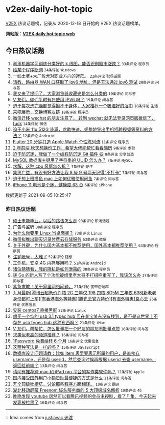 # v2ex-daily-hot-topic

[V2EX](https://www.v2ex.com/) 热议话题榜，记录从 2020-12-18 日开始的 V2EX 热议话题榜单。

**网站版：[V2EX daily hot topic web](https://boojack.github.io/v2ex-daily-hot-topic-web/)**

## 今日热议话题

<!-- TODAY BEGIN -->

1. [利用机器学习训练分类好的 k 线图，能否识别股市涨跌？](https://www.v2ex.com/t/799974) `33条评论` `程序员`
1. [给某个程序断网](https://www.v2ex.com/t/799940) `24条评论` `Windows`
1. [一线土著+大厂败犬对职业方向的迷茫。](https://www.v2ex.com/t/799945) `22条评论` `职场话题`
1. [请教，路由器 WAN 口获取了 ipv6 地址，但是无法通过 ipv6 测试](https://www.v2ex.com/t/799927) `20条评论` `问与答`
1. [我又来了提问了，大家浏览器收藏夹是怎么分类的](https://www.v2ex.com/t/799936) `19条评论` `问与答`
1. [V 友们，你们平时有在使用 IPV6 吗？](https://www.v2ex.com/t/799942) `19条评论` `问与答`
1. [迫于每次洗完澡都觉得擦不干身体，大家推荐一个吸湿好的浴巾](https://www.v2ex.com/t/799964) `18条评论` `生活`
1. [来吧展示，交换博客友链](https://www.v2ex.com/t/799943) `18条评论` `程序员`
1. [微信迁移 wechat 的朋友注意了， 转到 wechat 就无法登录网页版微信了， fuck](https://www.v2ex.com/t/799959) `14条评论` `微信`
1. [迫于小米 11u 512G 装满，求助快速、规整地导出手机招聘视频等资料的方法？](https://www.v2ex.com/t/799930) `12条评论` `Android`
1. [Flutter 20 分钟打造 Apple Watch 个性陈列流](https://www.v2ex.com/t/799954) `11条评论` `程序员`
1. [2 年前端,秋天想换份工作，希望大佬能帮忙看看简历](https://www.v2ex.com/t/799956) `9条评论` `求职`
1. [迫于防沉迷，我做了一个编程防沉迷 Git 插件 😆](https://www.v2ex.com/t/799960) `8条评论` `分享创造`
1. [MySQL 数据库主键用了字符串的 UUID 怎么办？](https://www.v2ex.com/t/799982) `7条评论` `MySQL`
1. [求解，这种 cpu 风扇怎么拆？](https://www.v2ex.com/t/799948) `7条评论` `硬件`
1. [集思广益，有没有好方法让我 8 号 9 号两天记得“不打卡”](https://www.v2ex.com/t/799946) `7条评论` `问与答`
1. [迫于想上班摸鱼 mac 上如何优雅使用闲鱼](https://www.v2ex.com/t/799928) `7条评论` `问与答`
1. [iPhone 11 电池是个迷，健康度 63 🌞](https://www.v2ex.com/t/799975) `6条评论` `iPhone`

数据更新于 2021-09-05 10:25:47

<!-- TODAY END -->

### 昨日热议话题

<!-- YESTERDAY BEGIN -->

1. [硕士未能毕业，以后的路该怎么走](https://www.v2ex.com/t/799819) `90条评论` `职场话题`
1. [广告与监听](https://www.v2ex.com/t/799831) `88条评论` `程序员`
1. [为什么你要用 Linux 当桌面呢？](https://www.v2ex.com/t/799886) `73条评论` `Linux`
1. [微信拟推出聊天记录付费云存储服务](https://www.v2ex.com/t/799839) `63条评论` `微信`
1. [关于外键，为什么国内基本都不推荐使用，国外基本都推荐使用？](https://www.v2ex.com/t/799876) `63条评论` `程序员`
1. [注销账号，太难了](https://www.v2ex.com/t/799827) `52条评论` `随想`
1. [工作机，安卓 4G 内存够用吗？](https://www.v2ex.com/t/799793) `51条评论` `Android`
1. [诸位猜猜看，我的隐私是如何泄露的](https://www.v2ex.com/t/799868) `38条评论` `程序员`
1. [转 Go 的新人写了个功能被组里老大哥不打招呼重写了，我该怎么办](https://www.v2ex.com/t/799838) `37条评论` `问与答`
1. [紧急求教！关于家里网络问题。](https://www.v2ex.com/t/799805) `27条评论` `宽带症候群`
1. [九月最新[腾讯云超低价]1 核 2G 三年仅 198 四核 8G5M 三年仅 638[新老老身份都可上车][有香港海外等特惠][腾讯云官方特价][有海外特惠]良心云](https://www.v2ex.com/t/799795) `26条评论` `优惠信息`
1. [安装 centos7 直接黑屏](https://www.v2ex.com/t/799812) `22条评论` `Linux`
1. [想买一个纯的 usb 3.1 typec hub 但在某宝某东没有找到，是不是这世界上不存在 usb typec hub 这种东西啊？](https://www.v2ex.com/t/799880) `21条评论` `iMac`
1. [V 友们，帮帮忙，怎么批量把一个好友的朋友圈批量点赞](https://www.v2ex.com/t/799898) `18条评论` `问与答`
1. [求类似老高的频道推荐？](https://www.v2ex.com/t/799857) `16条评论` `问与答`
1. [1Password 免费续杯 6 个月](https://www.v2ex.com/t/799854) `16条评论` `优惠信息`
1. [这两种写法是一样的吗？](https://www.v2ex.com/t/799885) `15条评论` `JavaScript`
1. [数据库设计问题请教：比如 item 表里要表示所属的用户，是直接存 username，还是存 userid，然后查询时候再根据 userid 去查 username，返回给前端？](https://www.v2ex.com/t/799818) `13条评论` `问与答`
1. [请问有推荐跨 mac 和 iPad pro 平台的写作类软件吗？](https://www.v2ex.com/t/799856) `12条评论` `Apple`
1. [国内接受国外用户小额赞助最便捷的方式是什么](https://www.v2ex.com/t/799904) `11条评论` `问与答`
1. [开个顶级吐槽坑，讨论那些程序方面翻译。](https://www.v2ex.com/t/799891) `10条评论` `翻译`
1. [湖北移动屏蔽 Freenom 域名服务商的 5 大顶级域名解析](https://www.v2ex.com/t/799816) `10条评论` `4G`
1. [昨晚发现 youtube 居然可以看腾讯视频的会员电视剧，看了几集，今天起来发现被拉黑了](https://www.v2ex.com/t/799804) `10条评论` `问与答`

<!-- YESTERDAY END -->

---

💡 Idea comes from [justjavac 迷渡](https://github.com/justjavac/)
